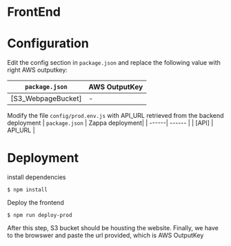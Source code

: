 # FrontEnd

# Configuration
Edit the config section in  `package.json` and replace the following value with right  AWS outputkey:


| `package.json` | AWS OutputKey|
| ------| ------ |
| [S3_WebpageBucket] | - |

Modify the file `config/prod.env.js` with API_URL retrieved from the backend deployment
| `package.json` | Zappa deployment|
| ------| ------ |
| [API] | API_URL |


# Deployment
install dependencies
```
$ npm install
```

Deploy the frontend
```
$ npm run deploy-prod
```
After this step, S3 bucket should be housting the website.
Finally, we have to the browswer and paste the url provided, which is AWS OutputKey
